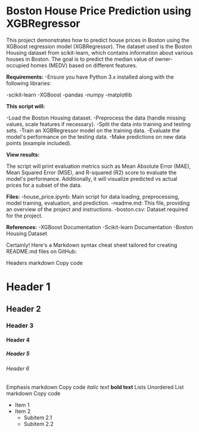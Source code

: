 
# **Boston House Price Prediction using XGBRegressor**

This project demonstrates how to predict house prices in Boston using the XGBoost regression model (XGBRegressor). The dataset used is the Boston Housing dataset from scikit-learn, which contains information about various houses in Boston. The goal is to predict the median value of owner-occupied homes (MEDV) based on different features.

**Requirements:**
-Ensure you have Python 3.x installed along with the following libraries:

-scikit-learn
-XGBoost
-pandas
-numpy
-matplotlib

**This script will:**

-Load the Boston Housing dataset.
-Preprocess the data (handle missing values, scale features if necessary).
-Split the data into training and testing sets.
-Train an XGBRegressor model on the training data.
-Evaluate the model's performance on the testing data.
-Make predictions on new data points (example included).

**View results:**

The script will print evaluation metrics such as Mean Absolute Error (MAE), Mean Squared Error (MSE), and R-squared (R2) score to evaluate the model's performance. Additionally, it will visualize predicted vs actual prices for a subset of the data.

**Files:**
-house_price.ipynb: Main script for data loading, preprocessing, model training, evaluation, and prediction.
-readme.md: This file, providing an overview of the project and instructions.
-boston.csv: Dataset required for the project.

**References:**
-XGBoost Documentation
-Scikit-learn Documentation
-Boston Housing Dataset


Certainly! Here's a Markdown syntax cheat sheet tailored for creating README.md files on GitHub:

Headers
markdown
Copy code
# Header 1
## Header 2
### Header 3
#### Header 4
##### Header 5
###### Header 6
Emphasis
markdown
Copy code
*italic text*
**bold text**
Lists
Unordered List
markdown
Copy code
- Item 1
- Item 2
  - Subitem 2.1
  - Subitem 2.2
